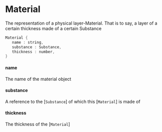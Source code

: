 # Material

  The representation of a physical layer-Material.
  That is to say, a layer of a certain thickness
  made of a certain Substance


```rs
Material {
   name : string,
   substance : Substance,
   thickness : number,
}
```



#### name

  The name of the material object




#### substance

  A reference to the [`Substance`] of which this
  [`Material`] is made of    




#### thickness

  The thickness of the [`Material`]




